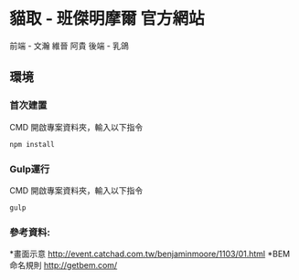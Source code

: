 # 貓取 - 班傑明摩爾 官方網站

前端 - 文瀚 維晉 阿貴
後端 - 乳鴿

## 環境

### 首次建置
CMD 開啟專案資料夾，輸入以下指令
```
npm install
```

### Gulp運行
CMD 開啟專案資料夾，輸入以下指令
```
gulp
```

### 參考資料:
 *畫面示意 http://event.catchad.com.tw/benjaminmoore/1103/01.html
 *BEM命名規則 http://getbem.com/
